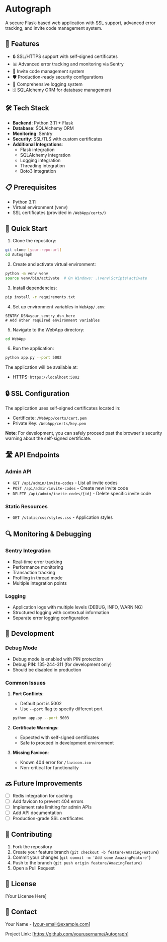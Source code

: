 # Autograph

A secure Flask-based web application with SSL support, advanced error tracking, and invite code management system.

## 🚀 Features

- 🔒 SSL/HTTPS support with self-signed certificates
- 📊 Advanced error tracking and monitoring via Sentry
- 🔑 Invite code management system
- 🛡️ Production-ready security configurations
- 📝 Comprehensive logging system
- 🗄️ SQLAlchemy ORM for database management

## 🛠️ Tech Stack

- **Backend**: Python 3.11 + Flask
- **Database**: SQLAlchemy ORM
- **Monitoring**: Sentry
- **Security**: SSL/TLS with custom certificates
- **Additional Integrations**:
  - Flask integration
  - SQLAlchemy integration
  - Logging integration
  - Threading integration
  - Boto3 integration

## 📋 Prerequisites

- Python 3.11
- Virtual environment (venv)
- SSL certificates (provided in `/WebApp/certs/`)

## 🚀 Quick Start

1. Clone the repository:
```bash
git clone [your-repo-url]
cd Autograph
```

2. Create and activate virtual environment:
```bash
python -m venv venv
source venv/bin/activate  # On Windows: .\venv\Scripts\activate
```

3. Install dependencies:
```bash
pip install -r requirements.txt
```

4. Set up environment variables in `WebApp/.env`:
```env
SENTRY_DSN=your_sentry_dsn_here
# Add other required environment variables
```

5. Navigate to the WebApp directory:
```bash
cd WebApp
```

6. Run the application:
```bash
python app.py --port 5002
```

The application will be available at:
- HTTPS: `https://localhost:5002`

## 🔒 SSL Configuration

The application uses self-signed certificates located in:
- Certificate: `/WebApp/certs/cert.pem`
- Private Key: `/WebApp/certs/key.pem`

**Note**: For development, you can safely proceed past the browser's security warning about the self-signed certificate.

## 🛣️ API Endpoints

### Admin API
- `GET /api/admin/invite-codes` - List all invite codes
- `POST /api/admin/invite-codes` - Create new invite code
- `DELETE /api/admin/invite-codes/{id}` - Delete specific invite code

### Static Resources
- `GET /static/css/styles.css` - Application styles

## 🔍 Monitoring & Debugging

### Sentry Integration
- Real-time error tracking
- Performance monitoring
- Transaction tracking
- Profiling in thread mode
- Multiple integration points

### Logging
- Application logs with multiple levels (DEBUG, INFO, WARNING)
- Structured logging with contextual information
- Separate error logging configuration

## 🔧 Development

### Debug Mode
- Debug mode is enabled with PIN protection
- Debug PIN: 135-244-311 (for development only)
- Should be disabled in production

### Common Issues
1. **Port Conflicts**: 
   - Default port is 5002
   - Use `--port` flag to specify different port
   ```bash
   python app.py --port 5003
   ```

2. **Certificate Warnings**:
   - Expected with self-signed certificates
   - Safe to proceed in development environment

3. **Missing Favicon**:
   - Known 404 error for `/favicon.ico`
   - Non-critical for functionality

## 🔜 Future Improvements

- [ ] Redis integration for caching
- [ ] Add favicon to prevent 404 errors
- [ ] Implement rate limiting for admin APIs
- [ ] Add API documentation
- [ ] Production-grade SSL certificates

## 🤝 Contributing

1. Fork the repository
2. Create your feature branch (`git checkout -b feature/AmazingFeature`)
3. Commit your changes (`git commit -m 'Add some AmazingFeature'`)
4. Push to the branch (`git push origin feature/AmazingFeature`)
5. Open a Pull Request

## 📝 License

[Your License Here]

## 📧 Contact

Your Name - [your-email@example.com]

Project Link: [https://github.com/yourusername/Autograph] 